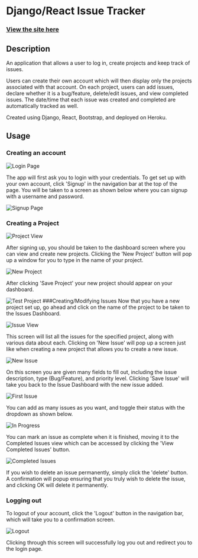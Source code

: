 # Django/React Issue Tracker

### [View the site here](https://django-react-issue-tracker.herokuapp.com/) 

## Description
An application that allows a user to log in, create projects and keep track of issues.

Users can create their own account which will then display only the projects associated with that account. On each project, users can add issues, declare whether it is a bug/feature, delete/edit issues, and view completed issues.
The date/time that each issue was created and completed are automatically tracked as well.

Created using Django, React, Bootstrap, and deployed on Heroku.
## Usage
### Creating an account
![Login Page](https://imgur.com/Tz50MeR.jpg)

The app will first ask you to login with your credentials. To get set up with your own
account, click 'Signup' in the navigation bar at the top of the page. You will be taken to a screen as shown below
where you can signup with a username and password.

![Signup Page](https://imgur.com/lxOvme0.jpg)
### Creating a Project
![Project View](https://imgur.com/IwEq9pD.jpg)

After signing up, you should be taken to the dashboard screen where you can view and create new projects.
Clicking the 'New Project' button will pop up a window for you to type in the name of your project.

![New Project](https://imgur.com/Uxxy1MW.jpg)

After clicking 'Save Project' your new project should appear on your dashboard.

![Test Project](https://imgur.com/wkQd8h3.jpg)
###Creating/Modifying Issues
Now that you have a new project set up, go ahead and click on the name of the project to be taken to the Issues Dashboard.

![Issue View](https://imgur.com/IwEq9pD.jpg)

This screen will list all the issues for the specified project, along with various data about each.
Clicking on 'New Issue' will pop up a screen just like when creating a new project that allows you to create a new issue.

![New Issue](https://imgur.com/N8dc9F2.jpg)

On this screen you are given many fields to fill out, including the issue description, type (Bug/Feature), and priority level.
Clicking 'Save Issue' will take you back to the Issue Dashboard with the new issue added.

![First Issue](https://imgur.com/aQW29jv.jpg)

You can add as many issues as you want, and toggle their status with the dropdown as shown below.

![In Progress](https://imgur.com/5SSJgho.jpg)

You can mark an issue as complete when it is finished, moving it to the Completed Issues view which can be accessed by
clicking the 'View Completed Issues' button.

![Completed Issues](https://imgur.com/BhfcA7v.jpg)

If you wish to delete an issue permanently, simply click the 'delete' button. A confirmation will popup ensuring that you 
truly wish to delete the issue, and clicking OK will delete it permanently.
### Logging out
To logout of your account, click the 'Logout' button in the navigation bar, which will take you to a confirmation screen.

![Logout](https://imgur.com/FMpVFZa.jpg)

Clicking through this screen will successfully log you out and redirect you to the login page.